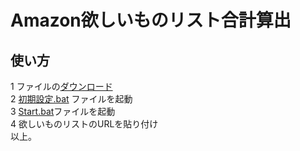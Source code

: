 # Amazon欲しいものリスト合計算出

## 使い方 
1 ファイルの[ダウンロード](https://github.com/Zenom-Git/Amazon-List-TotalAmount/archive/refs/heads/main.zip)  
2 [初期設定.bat](初期設定.bat) ファイルを起動  
3 [Start.bat](Start.bat)ファイルを起動  
4 欲しいものリストのURLを貼り付け  
以上。

